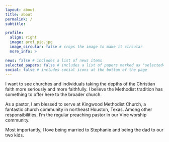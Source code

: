 ```yaml
---
layout: about
title: about
permalink: /
subtitle:

profile:
  align: right
  image: prof_pic.jpg
  image_circular: false # crops the image to make it circular
  more_info: >

news: false # includes a list of news items
selected_papers: false # includes a list of papers marked as "selected={true}"
social: false # includes social icons at the bottom of the page
---
```


I want to see churches and individuals taking the depths of the Christian faith more seriously and more faithfully. I believe the Methodist tradition has something to offer here to the broader church.

As a pastor, I am blessed to serve at Kingwood Methodist Church, a fantastic church community in northeast Houston, Texas. Among other responsibilities, I’m the regular preaching pastor in our Vine worship community.

Most importantly, I love being married to Stephanie and being the dad to our two kids.